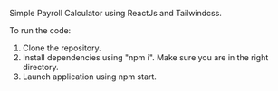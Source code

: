 Simple Payroll Calculator using ReactJs and Tailwindcss.

To run the code:

1. Clone the repository.
2. Install dependencies using "npm i". Make sure you are in the right directory.
3. Launch application using npm start.

